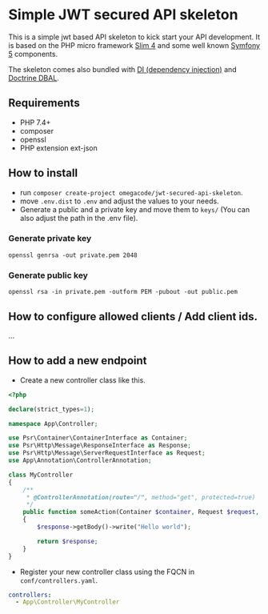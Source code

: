 # Simple JWT secured API skeleton
This is a simple jwt based API skeleton to kick start your API development.
It is based on the PHP micro framework [Slim 4](http://www.slimframework.com/)
 and some well known [Symfony 5](https://symfony.com/) components.

The skeleton comes also bundled with [DI (dependency injection)](https://symfony.com/doc/current/components/dependency_injection.html)
 and [Doctrine DBAL](https://www.doctrine-project.org/projects/doctrine-dbal/en/2.10/index.html).

## Requirements
* PHP 7.4+
* composer
* openssl
* PHP extension ext-json

## How to install
* run `composer create-project omegacode/jwt-secured-api-skeleton`.
* move `.env.dist` to `.env` and adjust the values to your needs.
* Generate a public and a private key and move them to `keys/` (You can also adjust the path in the .env file).

### Generate private key
```shell script
openssl genrsa -out private.pem 2048
```

### Generate public key
```shell script
openssl rsa -in private.pem -outform PEM -pubout -out public.pem
```

## How to configure allowed clients / Add client ids.
...

## How to add a new endpoint
* Create a new controller class like this.
```php
<?php

declare(strict_types=1);

namespace App\Controller;

use Psr\Container\ContainerInterface as Container;
use Psr\Http\Message\ResponseInterface as Response;
use Psr\Http\Message\ServerRequestInterface as Request;
use App\Annotation\ControllerAnnotation;

class MyController
{
    /**
     * @ControllerAnnotation(route="/", method="get", protected=true)
     */
    public function someAction(Container $container, Request $request, Response $response, array $args): Response
    {
        $response->getBody()->write("Hello world");

        return $response;
    }
}
```
* Register your new controller class using the FQCN in `conf/controllers.yaml`.
````yaml
controllers:
  - App\Controller\MyController
````
